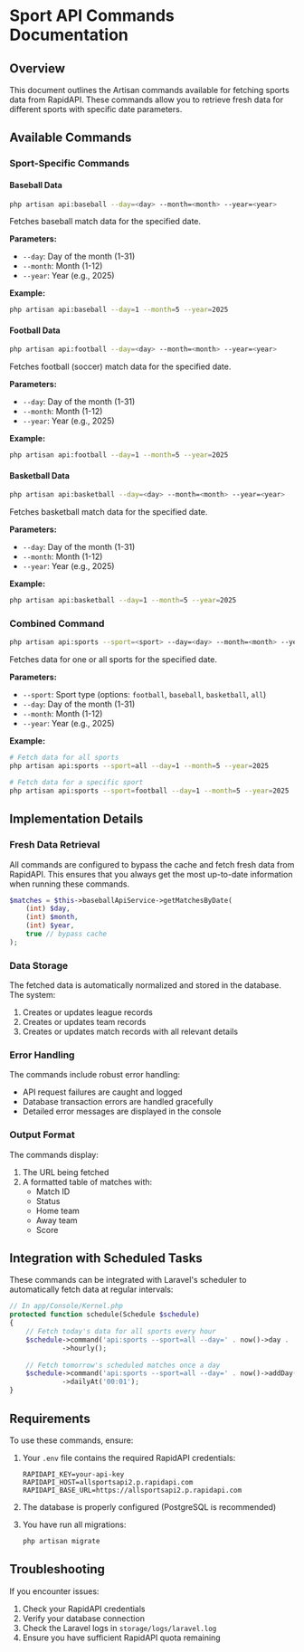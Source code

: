 # Sport API Commands Documentation

## Overview

This document outlines the Artisan commands available for fetching sports data from RapidAPI. These commands allow you to retrieve fresh data for different sports with specific date parameters.

## Available Commands

### Sport-Specific Commands

#### Baseball Data

```bash
php artisan api:baseball --day=<day> --month=<month> --year=<year>
```

Fetches baseball match data for the specified date.

**Parameters:**
- `--day`: Day of the month (1-31)
- `--month`: Month (1-12)
- `--year`: Year (e.g., 2025)

**Example:**
```bash
php artisan api:baseball --day=1 --month=5 --year=2025
```

#### Football Data

```bash
php artisan api:football --day=<day> --month=<month> --year=<year>
```

Fetches football (soccer) match data for the specified date.

**Parameters:**
- `--day`: Day of the month (1-31)
- `--month`: Month (1-12)
- `--year`: Year (e.g., 2025)

**Example:**
```bash
php artisan api:football --day=1 --month=5 --year=2025
```

#### Basketball Data

```bash
php artisan api:basketball --day=<day> --month=<month> --year=<year>
```

Fetches basketball match data for the specified date.

**Parameters:**
- `--day`: Day of the month (1-31)
- `--month`: Month (1-12)
- `--year`: Year (e.g., 2025)

**Example:**
```bash
php artisan api:basketball --day=1 --month=5 --year=2025
```

### Combined Command

```bash
php artisan api:sports --sport=<sport> --day=<day> --month=<month> --year=<year>
```

Fetches data for one or all sports for the specified date.

**Parameters:**
- `--sport`: Sport type (options: `football`, `baseball`, `basketball`, `all`)
- `--day`: Day of the month (1-31)
- `--month`: Month (1-12)
- `--year`: Year (e.g., 2025)

**Example:**
```bash
# Fetch data for all sports
php artisan api:sports --sport=all --day=1 --month=5 --year=2025

# Fetch data for a specific sport
php artisan api:sports --sport=football --day=1 --month=5 --year=2025
```

## Implementation Details

### Fresh Data Retrieval

All commands are configured to bypass the cache and fetch fresh data from RapidAPI. This ensures that you always get the most up-to-date information when running these commands.

```php
$matches = $this->baseballApiService->getMatchesByDate(
    (int) $day,
    (int) $month,
    (int) $year,
    true // bypass cache
);
```

### Data Storage

The fetched data is automatically normalized and stored in the database. The system:

1. Creates or updates league records
2. Creates or updates team records
3. Creates or updates match records with all relevant details

### Error Handling

The commands include robust error handling:

- API request failures are caught and logged
- Database transaction errors are handled gracefully
- Detailed error messages are displayed in the console

### Output Format

The commands display:

1. The URL being fetched
2. A formatted table of matches with:
   - Match ID
   - Status
   - Home team
   - Away team
   - Score

## Integration with Scheduled Tasks

These commands can be integrated with Laravel's scheduler to automatically fetch data at regular intervals:

```php
// In app/Console/Kernel.php
protected function schedule(Schedule $schedule)
{
    // Fetch today's data for all sports every hour
    $schedule->command('api:sports --sport=all --day=' . now()->day . ' --month=' . now()->month . ' --year=' . now()->year)
             ->hourly();
    
    // Fetch tomorrow's scheduled matches once a day
    $schedule->command('api:sports --sport=all --day=' . now()->addDay()->day . ' --month=' . now()->addDay()->month . ' --year=' . now()->addDay()->year)
             ->dailyAt('00:01');
}
```

## Requirements

To use these commands, ensure:

1. Your `.env` file contains the required RapidAPI credentials:
   ```
   RAPIDAPI_KEY=your-api-key
   RAPIDAPI_HOST=allsportsapi2.p.rapidapi.com
   RAPIDAPI_BASE_URL=https://allsportsapi2.p.rapidapi.com
   ```

2. The database is properly configured (PostgreSQL is recommended)

3. You have run all migrations:
   ```bash
   php artisan migrate
   ```

## Troubleshooting

If you encounter issues:

1. Check your RapidAPI credentials
2. Verify your database connection
3. Check the Laravel logs in `storage/logs/laravel.log`
4. Ensure you have sufficient RapidAPI quota remaining
